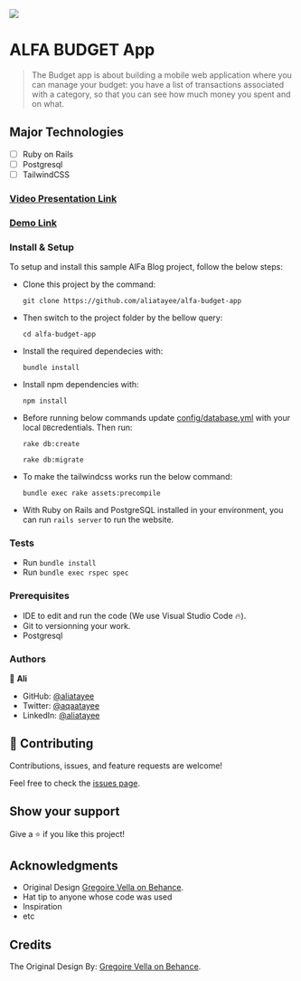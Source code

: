 ![](https://img.shields.io/badge/Ali-Atayee-yellow?labelColor=black)

# ALFA BUDGET App

> The Budget app is about building a mobile web application where you can manage your budget: you have a list of transactions associated with a category, so that you can see how much money you spent and on what.

## Major Technologies
- [ ] Ruby on Rails
- [ ] Postgresql
- [ ] TailwindCSS

### [Video Presentation Link](https://www.loom.com/share/027dc24ffb754aab86db457fddc06530)
### [Demo Link](https://guarded-anchorage-90290.herokuapp.com/)
### Install & Setup

To setup and install this sample AlFa Blog project, follow the below steps:
- Clone this project by the command: 
  ```
  git clone https://github.com/aliatayee/alfa-budget-app
  ```

- Then switch to the project folder by the bellow query:

  ```
  cd alfa-budget-app
  ```

- Install the required dependecies with:
  ```
  bundle install
  ```
- Install npm dependencies with: 
  ```
  npm install
  ```
- Before running below commands update [config/database.yml](./config/database.yml) with your local `DB`credentials. Then run:
    ```
    rake db:create
    ```
    ```
    rake db:migrate
    ```
- To make the tailwindcss works run the below command:
    ```
    bundle exec rake assets:precompile
    ```

- With Ruby on Rails and PostgreSQL installed in your environment, you can run `rails server` to run the website.
### Tests

- Run `bundle install`
- Run `bundle exec rspec spec`

### Prerequisites

- IDE to edit and run the code (We use Visual Studio Code 🔥).
- Git to versionning your work.
- Postgresql

### Authors
👤 **Ali**

- GitHub: [@aliatayee](https://github.com/aliatayee)
- Twitter: [@aqaatayee](https://twitter.com/aqaatayee)
- LinkedIn: [@aliatayee](https://www.linkedin.com/in/aliatayee/)

## 🤝 Contributing
Contributions, issues, and feature requests are welcome!

Feel free to check the [issues page](../../issues/).

## Show your support
Give a ⭐️ if you like this project!

## Acknowledgments
- Original Design [Gregoire Vella on Behance](https://www.behance.net/gregoirevella).
- Hat tip to anyone whose code was used
- Inspiration
- etc

##  Credits
The Original Design By: [Gregoire Vella on Behance](https://www.behance.net/gregoirevella).
